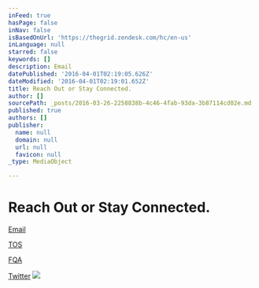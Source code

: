 ```yaml
---
inFeed: true
hasPage: false
inNav: false
isBasedOnUrl: 'https://thegrid.zendesk.com/hc/en-us'
inLanguage: null
starred: false
keywords: []
description: Email
datePublished: '2016-04-01T02:19:05.626Z'
dateModified: '2016-04-01T02:19:01.652Z'
title: Reach Out or Stay Connected.
author: []
sourcePath: _posts/2016-03-26-2258838b-4c46-4fab-93da-3b87114cd02e.md
published: true
authors: []
publisher:
  name: null
  domain: null
  url: null
  favicon: null
_type: MediaObject

---
```

# Reach Out or Stay Connected.

[Email][0]

[TOS][1]

[FQA][2]

[Twitter][3]
![](https://the-grid-user-content.s3-us-west-2.amazonaws.com/5592c402-764e-45a7-bc74-3d1a538cfdc2.jpg)

[0]: http://www.123contactform.com/form-1831865/Contact-Form
[1]: https://thegrid.io/tos/
[2]: https://thegrid.zendesk.com/hc/en-us
[3]: https://twitter.com/thegrid